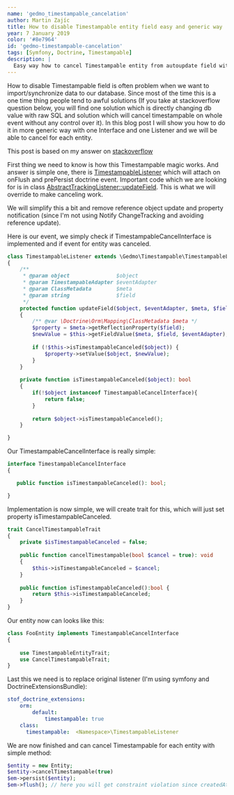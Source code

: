 ```yaml
---
name: 'gedmo_timestampable_cancelation'
author: Martin Zajíc
title: How to disable Timestampable entity field easy and generic way
year: 7 January 2019
color: '#8e7964'
id: 'gedmo-timestampable-cancelation'
tags: [Symfony, Doctrine, Timestampable]
description: |
  Easy way how to cancel Timestampable entity from autoupdate field with interface and listener 
---
```


How to disable Timestampable field is often problem when we want to import/synchronize data to our database. Since most of the time this is a one time thing people tend to awful solutions (If you take at stackoverflow question below, you will find one solution which is directly changing db value with raw SQL and solution which will cancel timestampable on whole event without any control over it). In this blog post I will show you how to do it in more generic way with one Interface and one Listener and we will be able to cancel for each entity.  

<alert>This post is based on my answer on [stackoverflow](https://stackoverflow.com/a/53666915/1269774) </alert>

First thing we need to know is how this Timestampable magic works. And answer is simple one, there is [TimestampableListener](https://github.com/Atlantic18/DoctrineExtensions/blob/v2.4.x/lib/Gedmo/Timestampable/TimestampableListener.php) which will attach on <i-c>onFlush</i-c> and <i-c>prePersist</i-c> doctrine event. Important code which we are looking for is in class [AbstractTrackingListener::updateField](https://github.com/Atlantic18/DoctrineExtensions/blob/v2.4.x/lib/Gedmo/AbstractTrackingListener.php#L203-L227). This is what we will override to make canceling work.

We will simplify this a bit and remove reference object update and property notification (since I'm not using Notify ChangeTracking and avoiding reference update).

Here is our event, we simply check if <i-c>TimestampableCancelInterface</i-c> is implemented and if event for entity was canceled.
```php
class TimestampableListener extends \Gedmo\Timestampable\TimestampableListener
{
    /**
     * @param object               $object
     * @param TimestampableAdapter $eventAdapter
     * @param ClassMetadata        $meta
     * @param string               $field
     */
    protected function updateField($object, $eventAdapter, $meta, $field)
    {
        /** @var \Doctrine\Orm\Mapping\ClassMetadata $meta */
        $property = $meta->getReflectionProperty($field);
        $newValue = $this->getFieldValue($meta, $field, $eventAdapter);
        
        if (!$this->isTimestampableCanceled($object)) {
            $property->setValue($object, $newValue);
        }
    }
    
    private function isTimestampableCanceled($object): bool
    {
        if(!$object instanceof TimestampableCancelInterface){
            return false;
        }
        
        return $object->isTimestampableCanceled();
    }

}
```

Our <i-c>TimestampableCancelInterface</i-c> is really simple:

```php
interface TimestampableCancelInterface
{

   public function isTimestampableCanceled(): bool;

}
```

Implementation is now simple, we will create trait for this, which will just set property <i-c>isTimestampableCanceled</i-c>.

```php
trait CancelTimestampableTrait
{
    private $isTimestampableCanceled = false;
    
    public function cancelTimestampable(bool $cancel = true): void
    {
        $this->isTimestampableCanceled = $cancel;
    }
    
    public function isTimestampableCanceled():bool {
        return $this->isTimestampableCanceled;
    }
}
```

Our entity now can looks like this:

```php
class FooEntity implements TimestampableCancelInterface
{
    
    use TimestampableEntityTrait;
    use CancelTimestampableTrait;
}
```

Last this we need is to replace original listener (I'm using symfony and DoctrineExtensionsBundle):

```yaml
stof_doctrine_extensions:
    orm:
        default:
            timestampable: true
    class:
      timestampable:  <Namespace>\TimestampableListener
```

We are now finished and can cancel <i-c>Timestampable</i-c> for each entity with simple method: 

```php
$entity = new Entity;
$entity->cancelTimestampable(true)
$em->persist($entity);
$em->flush(); // here you will get constraint violation since createdAt is not null :D
```
